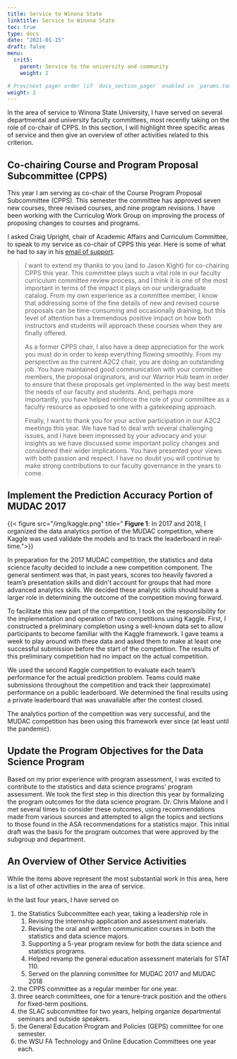 ```yaml
---
title: Service to Winona State
linktitle: Service to Winona State
toc: true
type: docs
date: "2021-01-15"
draft: false
menu:
  crit5:
    parent: Service to the university and community 
    weight: 2

# Prev/next pager order (if `docs_section_pager` enabled in `params.toml`)
weight: 2 
---
```


In the area of service to Winona State University, I have served on several
departmental and university faculty committees, most recently taking on the
role of co-chair of CPPS. In this section, I will highlight three specific
areas of service and then give an overview of other activities related to
this criterion.

## Co-chairing Course and Program Proposal Subcommittee (CPPS) 

This year I am serving as co-chair of the Course Program Proposal
Subcommittee (CPPS). This semester the committee has approved seven new
courses, three revised courses, and nine program revisions. I have been
working with the Curriculog Work Group on improving the process of proposing
changes to courses and programs.

I asked Craig Upright, chair of Academic Affairs and Curriculum Committee, to speak to my service as co-chair of CPPS this year.  Here is some of what he had to say in his [email of support](/testimonial/upright_CPPS_email.pdf/).

> I want to extend my thanks to you (and to Jason Kight) for co-chairing CPPS
> this year. This committee plays such a vital role in our faculty curriculum
> committee review process, and I think it is one of the most important in
> terms of the impact it plays on our undergraduate catalog. From my own
> experience as a committee member, I know that addressing some of the fine
> details of new and revised course proposals can be time-consuming and
> occasionally draining, but this level of attention has a tremendous positive
> impact on how both instructors and students will approach these courses when
> they are finally offered.
> 
> As a former CPPS chair, I also have a deep appreciation for the work you must
> do in order to keep everything flowing smoothly. From my perspective as the
> current A2C2 chair, you are doing an outstanding job. You have maintained
> good communication with your committee members, the proposal originators, and
> our Warrior Hub team in order to ensure that these proposals get implemented
> in the way best meets the needs of our faculty and students. And, perhaps
> more importantly, you have helped reinforce the role of your committee as a
> faculty resource as opposed to one with a gatekeeping approach.
> 
> Finally, I want to thank you for your active participation in our A2C2
> meetings this year. We have had to deal with several challenging issues, and
> I have been impressed by your advocacy and your insights as we have discussed
> some important policy changes and considered their wider implications. You
> have presented your views with both passion and respect. I have no doubt you
> will continue to make strong contributions to our faculty governance in the
> years to come.
> 
## Implement the Prediction Accuracy Portion of MUDAC 2017

{{< figure src="/img/kaggle.png" title=" **Figure 1**: In 2017 and 2018, I organized the data analytics portion of the MUDAC competition, where Kaggle was used validate the models and to track the leaderboard in real-time.">}}

In preparation for the 2017 MUDAC competition, the statistics and data
science faculty decided to include a new competition component. The general
sentiment was that, in past years, scores too heavily favored a team’s
presentation skills and didn't account for groups that had more advanced
analytics skills. We decided these analytic skills should have a larger role in
determining the outcome of the competition moving forward.

To facilitate this new part of the competition, I took on the responsibility
for the implementation and operation of two competitions using Kaggle. First,
I constructed a preliminary completion using a well-known data set to allow
participants to become familiar with the Kaggle framework. I gave teams a
week to play around with these data and asked them to make at least one
successful submission before the start of the competition. The results of
this preliminary competition had no impact on the actual competition.

We used the second Kaggle competition to evaluate each team’s performance for
the actual prediction problem. Teams could make submissions throughout the
competition and track their (approximate) performance on a public
leaderboard. We determined the final results using a private leaderboard that
was unavailable after the contest closed.

The analytics portion of the competition was very successful, and the MUDAC
competition has been using this framework ever since (at least until the
pandemic).

## Update the Program Objectives for the Data Science Program

Based on my prior experience with program assessment, I was excited to
contribute to the statistics and data science programs' program assessment.
We took the first step in this direction this year by formalizing the program
outcomes for the data science program. Dr. Chris Malone and I met several
times to consider these outcomes, using recommendations made from various
sources and attempted to align the topics and sections to those found in the
ASA recommendations for a statistics major. This initial draft was the basis
for the program outcomes that were approved by the subgroup and department.

## An Overview of Other Service Activities

While the items above represent the most substantial work in this area, 
here is a list of other activities in the area of service.

In the last four years, I have served on

1. the Statistics Subcommittee each year, taking a leadership role in
   1. Revising the internship application and assessment materials.
   2. Revising the oral and written communication courses in both the statistics and data science majors.
   3. Supporting a 5-year program review for both the data science and statistics programs.
   4. Helped revamp the general education assessment materials for STAT 110.
   5. Served on the planning committee for MUDAC 2017 and MUDAC 2018
2. the CPPS committee as a regular member for one year. 
3. three search committees, one for a tenure-track position and the others for fixed-term positions.
4. the SLAC subcommittee for two years, helping organize departmental seminars and outside speakers.
5. the General Education Program and Policies (GEPS) committee for one semester.
6. the WSU FA Technology and Online Education Committees one year each.

